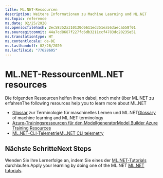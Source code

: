 ```yaml
---
title: ML.NET-Ressourcen
description: Weitere Informationen zu Machine Learning und ML.NET
ms.topic: reference
ms.date: 02/25/2020
ms.openlocfilehash: 2ec58352a310130d6611ed351ea563aeca558f01
ms.sourcegitcommit: 44a7cd8687f227fc6db3211ccf4783dc20235e51
ms.translationtype: HT
ms.contentlocale: de-DE
ms.lasthandoff: 02/26/2020
ms.locfileid: "77628695"
---
```

# <a name="mlnet-resources"></a><span data-ttu-id="528a9-103">ML.NET-Ressourcen</span><span class="sxs-lookup"><span data-stu-id="528a9-103">ML.NET resources</span></span>

<span data-ttu-id="528a9-104">Die folgenden Ressourcen helfen Ihnen dabei, noch mehr über ML.NET zu erfahren</span><span class="sxs-lookup"><span data-stu-id="528a9-104">The following resources help you to learn more about ML.NET</span></span>

- <span data-ttu-id="528a9-105">[Glossar](glossary.md) zur Terminologie für maschinelles Lernen und ML.NET</span><span class="sxs-lookup"><span data-stu-id="528a9-105">[Glossary](glossary.md) of machine learning and ML.NET terminology</span></span>
- [<span data-ttu-id="528a9-106">Azure-Trainingsressourcen für den Modellgenerator</span><span class="sxs-lookup"><span data-stu-id="528a9-106">Model Builder Azure Training Resources</span></span>](azure-training-concepts-model-builder.md)
- [<span data-ttu-id="528a9-107">ML.NET-CLI-Telemetrie</span><span class="sxs-lookup"><span data-stu-id="528a9-107">ML.NET CLI telemetry</span></span>](ml-net-cli-telemetry.md)

## <a name="next-steps"></a><span data-ttu-id="528a9-108">Nächste Schritte</span><span class="sxs-lookup"><span data-stu-id="528a9-108">Next Steps</span></span>

<span data-ttu-id="528a9-109">Wenden Sie Ihre Lernerfolge an, indem Sie eines der [ML.NET-Tutorials](../tutorials/index.md) durchlaufen.</span><span class="sxs-lookup"><span data-stu-id="528a9-109">Apply your learning by doing one of the ML.NET [ML.NET tutorials](../tutorials/index.md).</span></span>

